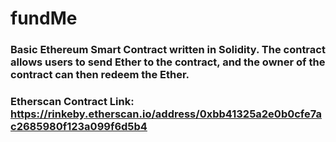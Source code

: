 # fundMe #
### Basic Ethereum Smart Contract written in Solidity. The contract allows users to send Ether to the contract, and the owner of the contract can then redeem the Ether. ###
### Etherscan Contract Link: https://rinkeby.etherscan.io/address/0xbb41325a2e0b0cfe7ac2685980f123a099f6d5b4 ###

